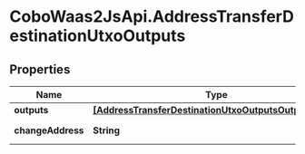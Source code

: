 # CoboWaas2JsApi.AddressTransferDestinationUtxoOutputs

## Properties

Name | Type | Description | Notes
------------ | ------------- | ------------- | -------------
**outputs** | [**[AddressTransferDestinationUtxoOutputsOutputsInner]**](AddressTransferDestinationUtxoOutputsOutputsInner.md) |  | [optional] 
**changeAddress** | **String** | Change address | [optional] 


